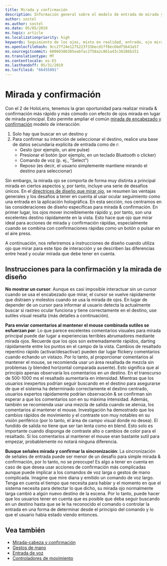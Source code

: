 ```yaml
---
title: Mirada y confirmación
description: Información general sobre el modelo de entrada de mirada y confirmación
author: sostel
ms.author: sostel
ms.date: 05/05/2019
ms.topic: article
ms.localizationpriority: high
keywords: Seguimiento de los ojos, mixto en realidad, entrada, ojo mirada, destinadas a ojos, HoloLens 2, selección basada en el efecto de ojos
ms.openlocfilehash: 9cc27f24e1275223f33becd1ff0ec6bdf5b43a57
ms.sourcegitcommit: 60060386305eabfac2758a2c861a43c36286b151
ms.translationtype: MT
ms.contentlocale: es-ES
ms.lasthandoff: 05/31/2019
ms.locfileid: "66455091"
---
```

# <a name="eye-gaze-and-commit"></a>Mirada y confirmación
Con el 2 de HoloLens, tenemos la gran oportunidad para realizar mirada & confirmación más rápido y más cómodo con efecto de ojos mirada en lugar de mirada principal. Esto permite ampliar el común [mirada de encabezado y confirmación](gaze-and-commit.md) modelo de interacción: 
1. Solo hay que buscar en un destino y 
2. Para confirmar su intención de seleccionar el destino, realice una base de datos secundaria explícita de entrada como de r:  
   - Gesto (por ejemplo, un aire pulse)
   - Presionar el botón (por ejemplo, en un teclado Bluetooth o clicker)
   - Comando de voz (p. ej., "Select")
   - Reposo (es decir, el usuario simplemente mantiene mirando el destino para seleccionar)

Sin embargo, la mirada ojo se comporta de forma muy distinta a principal mirada en ciertos aspectos y, por tanto, incluye una serie de desafíos únicos. En el [directrices de diseño que mirar ojo](eye-tracking.md), se resumen las ventajas generales y los desafíos a tener en cuenta al usar ocular seguimiento como una entrada en la aplicación holográfica. En esta sección, nos centramos en las consideraciones de diseño específicas para mirada & confirmación.
En primer lugar, los ojos mover increíblemente rápido y, por tanto, son una excelentes destino rápidamente en la vista. Esto hace que ojo que mirar ideal para acciones de mirada y confirmación rápidas, especialmente cuando se combina con confirmaciones rápidas como un botón o pulsar en el aire press.
   
A continuación, nos referiremos a instrucciones de diseño cuando utiliza ojo que mirar para este tipo de interacción y se describen las diferencias entre head y ocular mirada que debe tener en cuenta.

## <a name="design-guidelines-for-eye-gaze-and-commit"></a>Instrucciones para la confirmación y la mirada de diseño

**No mostrar un cursor**: Aunque es casi imposible interactuar sin un cursor cuando se usa el encabezado que mirar, el cursor se vuelve rápidamente que distraen y molestos cuando se usa la mirada de ojos. En lugar de depender de un cursor para informar al usuario detecta la actualmente buscar si rastreo ocular funciona y tiene correctamente en el destino, use sutiles visual resalta (más detalles a continuación).

**Para enviar comentarios al mantener el mouse combinada sutiles se esfuerzan por**: Lo que parece excelentes comentarios visuales para mirada principal puede dar lugar a experiencias terribles abrumadores mediante mirada ojos. Recuerde que los ojos son extremadamente rápidos, darting rápidamente entre los puntos en el campo de la vista. Cambios de resaltado repentino rápido (activar/desactivar) pueden dar lugar flickery comentarios cuando echando un vistazo. Por lo tanto, al proporcionar comentarios al mantener el mouse, se recomienda usar un área resaltada de mezcla sin problemas (y blended horizontal comparada ausente). Esto significa que al principio apenas observaría los comentarios en un destino. En el transcurso de 500-1000 ms el resaltado aumentaría en intensidad. Mientras que los usuarios inexpertos podrían seguir buscando en el destino para asegurarse de que el sistema ha determinado correctamente el destino centrado, usuarios expertos rápidamente podrían observación & se confirman sin esperar a que los comentarios son en su máxima intensidad. Además, también se recomienda usar una mezcla de salida cuando se atenúa, los comentarios al mantener el mouse. Investigación ha demostrado que los cambios rápidos de movimiento y el contraste son muy notables en su visión periférico (por lo tanto, el área de campo visual donde no desea). El fundido de salida no tiene que ser tan lenta como en blend. Esto solo es importante cuando disponga de contraste alto o cambios de color para el resaltado. Si los comentarios al mantener el mouse eran bastante sutil para empezar, probablemente no notará ninguna diferencia.

**Busque señales mirada y confirmar la sincronización**: La sincronización de señales de entrada puede ser menor de un desafío para simple mirada & confirmación, por lo tanto, no se preocupe! Es algo a tener en cuenta en caso de que desea usar acciones de confirmación más complicadas aunque puede implicar a los comandos de voz larga o gestos de mano complicada. Imagine que mire diana y emitido un comando de voz largo. Tenga en cuenta el tiempo que necesita para hablar y el momento en que el sistema necesita para detectar lo que dicho, su mirada ojo normalmente larga cambió a algún nuevo destino de la escena. Por lo tanto, puede hacer que los usuarios tener en cuenta que es posible que deba seguir buscando en un destino hasta que se le ha reconocido el comando o controlar la entrada en una forma de determinar desde el principio del comando y lo que el usuario había estado viendo entonces.

## <a name="see-also"></a>Vea también
* [Mirada-cabeza y confirmación](gaze-and-commit.md)
* [Gestos de mano](gestures.md)
* [Entrada de voz](voice-design.md)
* [Controladores de movimiento](motion-controllers.md)

